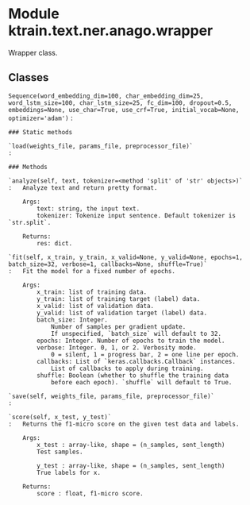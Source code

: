 Module ktrain.text.ner.anago.wrapper
====================================
Wrapper class.

Classes
-------

`Sequence(word_embedding_dim=100, char_embedding_dim=25, word_lstm_size=100, char_lstm_size=25, fc_dim=100, dropout=0.5, embeddings=None, use_char=True, use_crf=True, initial_vocab=None, optimizer='adam')`
:   

    ### Static methods

    `load(weights_file, params_file, preprocessor_file)`
    :

    ### Methods

    `analyze(self, text, tokenizer=<method 'split' of 'str' objects>)`
    :   Analyze text and return pretty format.
        
        Args:
            text: string, the input text.
            tokenizer: Tokenize input sentence. Default tokenizer is `str.split`.
        
        Returns:
            res: dict.

    `fit(self, x_train, y_train, x_valid=None, y_valid=None, epochs=1, batch_size=32, verbose=1, callbacks=None, shuffle=True)`
    :   Fit the model for a fixed number of epochs.
        
        Args:
            x_train: list of training data.
            y_train: list of training target (label) data.
            x_valid: list of validation data.
            y_valid: list of validation target (label) data.
            batch_size: Integer.
                Number of samples per gradient update.
                If unspecified, `batch_size` will default to 32.
            epochs: Integer. Number of epochs to train the model.
            verbose: Integer. 0, 1, or 2. Verbosity mode.
                0 = silent, 1 = progress bar, 2 = one line per epoch.
            callbacks: List of `keras.callbacks.Callback` instances.
                List of callbacks to apply during training.
            shuffle: Boolean (whether to shuffle the training data
                before each epoch). `shuffle` will default to True.

    `save(self, weights_file, params_file, preprocessor_file)`
    :

    `score(self, x_test, y_test)`
    :   Returns the f1-micro score on the given test data and labels.
        
        Args:
            x_test : array-like, shape = (n_samples, sent_length)
            Test samples.
        
            y_test : array-like, shape = (n_samples, sent_length)
            True labels for x.
        
        Returns:
            score : float, f1-micro score.